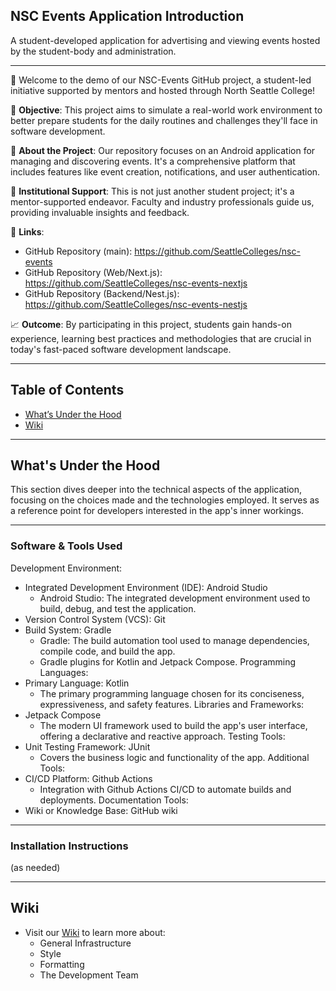 ## NSC Events Application Introduction

A student-developed application for advertising and viewing events hosted by the student-body and administration.

---

👋 Welcome to the demo of our NSC-Events GitHub project, a student-led initiative supported by mentors and hosted through North Seattle College!

🎯 **Objective**: This project aims to simulate a real-world work environment to better prepare students for the daily routines and challenges they'll face in software development.

📱 **About the Project**: Our repository focuses on an Android application for managing and discovering events. It's a comprehensive platform that includes features like event creation, notifications, and user authentication.

🏫 **Institutional Support**: This is not just another student project; it's a mentor-supported endeavor. Faculty and industry professionals guide us, providing invaluable insights and feedback.

🔗 **Links**:

- GitHub Repository (main): https://github.com/SeattleColleges/nsc-events
- GitHub Repository (Web/Next.js): https://github.com/SeattleColleges/nsc-events-nextjs
- GitHub Repository (Backend/Nest.js): https://github.com/SeattleColleges/nsc-events-nestjs

📈 **Outcome**: By participating in this project, students gain hands-on experience, learning best practices and methodologies that are crucial in today's fast-paced software development landscape.

--- 

## Table of Contents

- [What’s Under the Hood](#whats-under-the-hood)
- [Wiki](#wiki)

---

## What's Under the Hood

This section dives deeper into the technical aspects of the application, focusing on the choices made and the technologies employed. It serves as a reference point for developers interested in the app's inner workings.

---

### Software & Tools Used

Development Environment:
* Integrated Development Environment (IDE): Android Studio
    * Android Studio: The integrated development environment used to build, debug, and test the application.
* Version Control System (VCS): Git
* Build System: Gradle
    * Gradle: The build automation tool used to manage dependencies, compile code, and build the app.
    * Gradle plugins for Kotlin and Jetpack Compose.
Programming Languages:
* Primary Language: Kotlin
    * The primary programming language chosen for its conciseness, expressiveness, and safety features.
Libraries and Frameworks:
* Jetpack Compose
    * The modern UI framework used to build the app's user interface, offering a declarative and reactive approach.
Testing Tools:
* Unit Testing Framework: JUnit
    * Covers the business logic and functionality of the app.
Additional Tools:
* CI/CD Platform: Github Actions
    * Integration with Github Actions CI/CD to automate builds and deployments.
Documentation Tools:
* Wiki or Knowledge Base: GitHub wiki

---

### Installation Instructions
(as needed)

---

## Wiki
- Visit our [Wiki](https://github.com/SeattleColleges/nsc-events-android/wiki) to learn more about:
	- General Infrastructure
	- Style
	- Formatting
	- The Development Team
